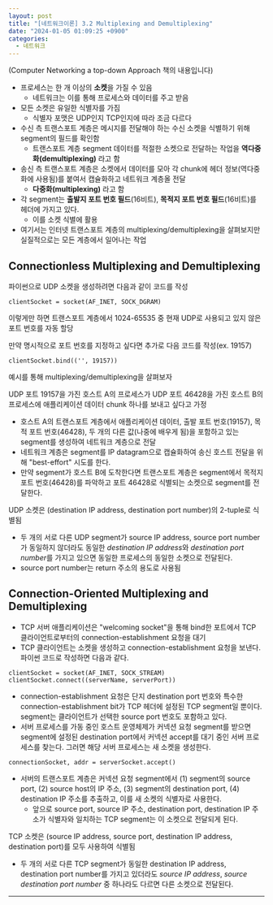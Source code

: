 ```yaml
---
layout: post
title: "[네트워크이론] 3.2 Multiplexing and Demultiplexing"
date: "2024-01-05 01:09:25 +0900"
categories:
  - 네트워크
---
```

(Computer Networking a top\-down Approach 책의 내용입니다)
 


- 프로세스는 한 개 이상의 **소켓**을 가질 수
 있음
	- 네트워크는 이를 통해 프로세스와 데이터를 주고 받음
- 모든 소켓은 유일한 식별자를 가짐
	- 식별자 포맷은 UDP인지 TCP인지에 따라 조금 다르다
- 수신 측 트랜스포트 계층은 메시지를 전달해야 하는 수신
 소켓을 식별하기 위해 segment의 필드를 확인함
	- 트랜스포트 계층 segment 데이터를 적절한 소켓으로
	 전달하는 작업을
	 **역다중화(demultiplexing)** 라고 함
- 송신 측 트랜스포트 계층은 소켓에서 데이터를 모아 각
 chunk에 헤더 정보(역다중화에 사용됨)를 붙여서 캡슐화하고
 네트워크 계층올 전달
	- **다중화(multiplexing)** 라고 함
- 각 segment는
 **출발지 포트 번호 필드**(16비트),
 **목적지 포트 번호 필드**(16비트)를 헤더에
 가지고 있다.
	- 이를 소켓 식별에 활용
- 여기서는 인터넷 트랜스포트 계층의
 multiplexing/demultiplexing을 살펴보지만 실질적으로는 모든
 계층에서 일어나는 작업
 ## Connectionless Multiplexing and Demultiplexing


 파이썬으로 UDP 소켓을 생성하려면 다음과 같이 코드를 작성
 
```False
clientSocket = socket(AF_INET, SOCK_DGRAM)
```

 이렇게만 하면 트랜스포트 계층에서 1024\-65535 중 현재 UDP로
 사용되고 있지 않은 포트 번호를 자동 할당



 만약 명시적으로 포트 번호를 지정하고 싶다면 추가로 다음
 코드를 작성(ex. 19157\)
 



```False
clientSocket.bind(('', 19157))
```

예시를 통해 multiplexing/demultiplexing을 살펴보자



 UDP 포트 19157을 가진 호스트 A의 프로세스가 UDP 포트 46428을
 가진 호스트 B의 프로세스에 애플리케이션 데이터 chunk 하나를
 보내고 싶다고 가정
 


- 호스트 A의 트랜스포트 계층에서 애플리케이션 데이터, 출발
 포트 번호(19157\), 목적 포트 번호(46428\), 두 개의 다른
 값(나중에 배우게 됨)을 포함하고 있는 segment를 생성하여
 네트워크 계층으로 전달
- 네트워크 계층은 segment를 IP datagram으로 캡슐화하여 송신
 호스트 전달을 위해 "best\-effort" 시도를 한다.
- 만약 segment가 호스트 B에 도착한다면 트랜스포트 계층은
 segment에서 목적지 포트 번호(46428\)를 파악하고 포트
 46428로 식별되는 소켓으로 segment를 전달한다.



 UDP 소켓은 (destination IP address, destination port
 number)의 2\-tuple로 식별됨
 


- 두 개의 서로 다른 UDP segment가 source IP address, source
 port number가 동일하지 않더라도 동일한
 *destination IP address*와
 *destination port number*를 가지고 있으면 동일한
 프로세스의 동일한 소켓으로 전달된다.
- source port number는 return 주소의 용도로 사용됨


## Connection\-Oriented Multiplexing and Demultiplexing


- TCP 서버 애플리케이션은 "welcoming socket"을
 통해 bind한 포트에서 TCP 클라이언트로부터의
 connection\-establishment 요청을 대기
- TCP 클라이언트는 소켓을 생성하고 connection\-establishment
 요청을 보낸다. 파이썬 코드로 작성하면 다음과 같다.
 
```False
clientSocket = socket(AF_INET, SOCK_STREAM)
clientSocket.connect((serverName, serverPort))
```
- connection\-establishment 요청은 단지 destination port
 번호와 특수한 connection\-establishment bit가 TCP 헤더에
 설정된 TCP segment일 뿐이다. segment는 클라이언트가 선택한
 source port 번호도 포함하고 있다.
- 서버 프로세스를 가동 중인 호스트 운영체제가 커넥션 요청
 segment를 받으면 segment에 설정된 destination port에서
 커넥션 accept를 대기 중인 서버 프로세스를 찾는다. 그러면
 해당 서버 프로세스는 새 소켓을 생성한다.
 
```False
connectionSocket, addr = serverSocket.accept()
```
- 서버의 트랜스포트 계층은 커넥션 요청 segment에서 (1\)
 segment의 source port, (2\) source host의 IP 주소, (3\)
 segment의 destination port, (4\) destination IP 주소를
 추출하고, 이를 새 소켓의 식별자로 사용한다.
	- 앞으로 source port, source IP 주소, destination port,
	 destination IP 주소가 식별자와 일치하는 TCP segment는
	 이 소켓으로 전달되게 된다.



 TCP 소켓은 (source IP address, source port, destination IP
 address, destination port)를 모두 사용하여 식별됨
 


- 두 개의 서로 다른 TCP segment가 동일한 destination IP
 address, destination port number를 가지고 있더라도
 *source IP address*,
 *source destination port number* 중 하나라도 다르면
 다른 소켓으로 전달된다.




---
